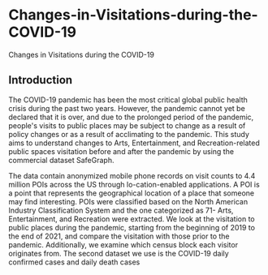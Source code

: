 # Changes-in-Visitations-during-the-COVID-19
Changes in Visitations during the COVID-19

## Introduction
The COVID-19 pandemic has been the most critical global public health crisis during the past two years. However, the pandemic cannot yet be declared that it is over, and due to the prolonged period of the pandemic, people's visits to public places may be subject to change as a result of policy changes or as a result of acclimating to the pandemic. This study aims to understand changes to Arts, Entertainment, and Recreation-related public spaces visitation before and after the pandemic by using the commercial dataset SafeGraph. 

The data contain anonymized mobile phone records on visit counts to 4.4 million POIs across the US through lo-cation-enabled applications. A POI is a point that represents the geographical location of a place that someone may find interesting. POIs were classified based on the North American Industry Classification System and the one categorized as 71- Arts, Entertainment, and Recreation were extracted. We look at the visitation to public places during the pandemic, starting from the beginning of 2019 to the end of 2021, and compare the visitation with those prior to the pandemic. Additionally, we examine which census block each visitor originates from. The second dataset we use is the COVID-19 daily confirmed cases and daily death cases
